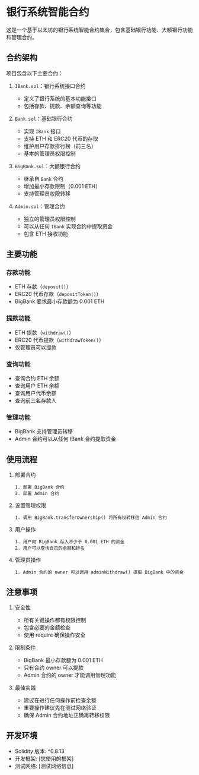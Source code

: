 # 银行系统智能合约

这是一个基于以太坊的银行系统智能合约集合，包含基础银行功能、大额银行功能和管理合约。

## 合约架构

项目包含以下主要合约：

1. `IBank.sol`：银行系统接口合约
   - 定义了银行系统的基本功能接口
   - 包括存款、提款、余额查询等功能

2. `Bank.sol`：基础银行合约
   - 实现 `IBank` 接口
   - 支持 ETH 和 ERC20 代币的存取
   - 维护用户存款排行榜（前三名）
   - 基本的管理员权限控制

3. `BigBank.sol`：大额银行合约
   - 继承自 `Bank` 合约
   - 增加最小存款限制（0.001 ETH）
   - 支持管理员权限转移

4. `Admin.sol`：管理合约
   - 独立的管理员权限控制
   - 可以从任何 `IBank` 实现合约中提取资金
   - 包含 ETH 接收功能

## 主要功能

### 存款功能
- ETH 存款（`deposit()`）
- ERC20 代币存款（`depositToken()`）
- BigBank 要求最小存款额为 0.001 ETH

### 提款功能
- ETH 提款（`withdraw()`）
- ERC20 代币提款（`withdrawToken()`）
- 仅管理员可以提款

### 查询功能
- 查询合约 ETH 余额
- 查询用户 ETH 余额
- 查询用户代币余额
- 查询前三名存款人

### 管理功能
- BigBank 支持管理员转移
- Admin 合约可以从任何 IBank 合约提取资金

## 使用流程

1. 部署合约
   ```solidity
   1. 部署 BigBank 合约
   2. 部署 Admin 合约
   ```

2. 设置管理权限
   ```solidity
   1. 调用 BigBank.transferOwnership() 将所有权转移给 Admin 合约
   ```

3. 用户操作
   ```solidity
   1. 用户向 BigBank 存入不少于 0.001 ETH 的资金
   2. 用户可以查询自己的余额和排名
   ```

4. 管理员操作
   ```solidity
   1. Admin 合约的 owner 可以调用 adminWithdraw() 提取 BigBank 中的资金
   ```

## 注意事项

1. 安全性
   - 所有关键操作都有权限控制
   - 包含必要的金额检查
   - 使用 require 确保操作安全

2. 限制条件
   - BigBank 最小存款额为 0.001 ETH
   - 只有合约 owner 可以提款
   - Admin 合约的 owner 才能调用管理功能

3. 最佳实践
   - 建议在进行任何操作前检查余额
   - 重要操作建议先在测试网络验证
   - 确保 Admin 合约地址正确再转移权限

## 开发环境

- Solidity 版本: ^0.8.13
- 开发框架: [您使用的框架]
- 测试网络: [测试网络信息]
